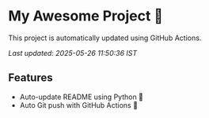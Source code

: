 # My Awesome Project 🚀

This project is automatically updated using GitHub Actions.

_Last updated: 2025-05-26 11:50:36 IST_

## Features
- Auto-update README using Python 🐍
- Auto Git push with GitHub Actions 🤖
